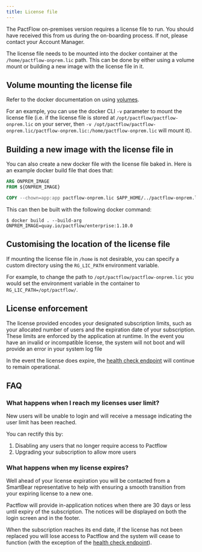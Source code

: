 ```yaml
---
title: License file
---
```


The PactFlow on-premises version requires a license file to run. You should have received this from us during the
on-boarding process. If not, please contact your Account Manager.

The license file needs to be mounted into the docker container at the `/home/pactflow-onprem.lic` path. This can
be done by either using a volume mount or building a new image with the license file in it.

## Volume mounting the license file

Refer to the docker documentation on using [volumes](https://docs.docker.com/storage/volumes/).

For an example, you can use the docker CLI `-v` parameter to mount the license file (i.e. if the license file
is stored at `/opt/pactflow/pactflow-onprem.lic` on your server, then `-v /opt/pactflow/pactflow-onprem.lic/pactflow-onprem.lic:/home/pactflow-onprem.lic` will mount it).

## Building a new image with the license file in

You can also create a new docker file with the license file baked in. Here is an example docker build file that does that:

```dockerfile
ARG ONPREM_IMAGE
FROM ${ONPREM_IMAGE}

COPY --chown=app:app pactflow-onprem.lic $APP_HOME/../pactflow-onprem.lic
```

This can then be built with the following docker command:

```console
$ docker build . --build-arg ONPREM_IMAGE=quay.io/pactflow/enterprise:1.10.0
```

## Customising the location of the license file

If mounting the license file in `/home` is not desirable, you can specify a custom directory using the `RG_LIC_PATH` environment variable.

For example, to change the path to `/opt/pactflow/pactflow-onprem.lic` you would set the environment variable in the container to `RG_LIC_PATH=/opt/pactflow/`.

## License enforcement

The license provided encodes your designated subscription limits, such as your allocated number of users and the expiration date of your subscription. These limits are enforced by the application at runtime. In the event you have an invalid or incompatible license, the system will not boot and will provide an error in your system log file

<!-- Users with the [`Administrator`](/docs/permissions/predefined-roles#administrator) role can see the current license information on the [billing and subscriptions page](/docs/billing). -->

In the event the license does expire, the [health check endpoint](/docs/on-premises-2x#healthcheck-endpoint) will continue to remain operational.

## FAQ

### What happens when I reach my licenses user limit?

New users will be unable to login and will receive a message indicating the user limit has been reached.

You can rectify this by:

1. Disabling any users that no longer require access to Pactflow
2. Upgrading your subscription to allow more users

### What happens when my license expires?

Well ahead of your license expiration you will be contacted from a SmartBear representative to help with ensuring a smooth transition from your expiring license to a new one.

Pactflow will provide in-application notices when there are 30 days or less until expiry of the subscription. The notices will be displayed on both the login screen and in the footer.

When the subscription reaches its end date, if the license has not been replaced you will lose access to Pactflow and the system will cease to function (with the exception of the [health check endpoint](/docs/on-premises-2x#healthcheck-endpoint)).
